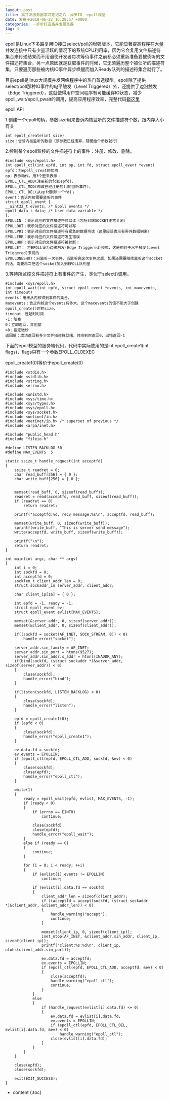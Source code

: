 ```yaml
---
layout: post
title: 高并发服务器学习笔记之八：异步IO——epoll模型
date: 发布于2018-06-22 16:28:57 +0800
categories: 一步步打造高并发服务器
tag: 4
---
```


epoll是Linux下多路复用IO接口select/poll的增强版本，它能显著提高程序在大量并发连接中只有少量活跃的情况下的系统CPU利用率，因为它会复用文件描述符集合来传递结果而不用迫使开发者每次等待事件之前都必须重新准备要被侦听的文件描述符集合，另一点原因就是获取事件的时候，它无须遍历整个被侦听的描述符集，只要遍历那些被内核IO事件异步唤醒而加入Ready队列的描述符集合就行了。

<!-- more -->

目前epell是linux大规模并发网络程序中的热门首选模型。epoll除了提供select/poll那种IO事件的电平触发（Level
Triggered）外，还提供了边沿触发（Edge
Triggered），这就使得用户空间程序有可能缓存IO状态，减少epoll_wait/epoll_pwait的调用，提高应用程序效率，完整代码[戳这里](https://github.com/zhangn1989/MyRPC)​​​​​​​

epoll API

1.创建一个epoll句柄，参数size用来告诉内核监听的文件描述符个数，跟内存大小有关

    
    
    int epoll_create(int size)
    size：告诉内核监听的数目（该参数已经废弃，随便给个参数就行）

2.控制某个epoll监控的文件描述符上的事件：注册、修改、删除。

    
    
    #include <sys/epoll.h>
    int epoll_ctl(int epfd, int op, int fd, struct epoll_event *event)
    epfd：为epoll_creat的句柄
    op：表示动作，用3个宏来表示：
    EPOLL_CTL_ADD(注册新的fd到epfd)，
    EPOLL_CTL_MOD(修改已经注册的fd的监听事件)，
    EPOLL_CTL_DEL(从epfd删除一个fd)；
    event：告诉内核需要监听的事件
    struct epoll_event {
    __uint32_t events; /* Epoll events */
    epoll_data_t data; /* User data variable */
    };
    EPOLLIN ：表示对应的文件描述符可以读（包括对端SOCKET正常关闭）
    EPOLLOUT：表示对应的文件描述符可以写
    EPOLLPRI：表示对应的文件描述符有紧急的数据可读（这里应该表示有带外数据到来）
    EPOLLERR：表示对应的文件描述符发生错误
    EPOLLHUP：表示对应的文件描述符被挂断；
    EPOLLET： 将EPOLL设为边缘触发(Edge Triggered)模式，这是相对于水平触发(Level Triggered)来说的
    EPOLLONESHOT：只监听一次事件，当监听完这次事件之后，如果还需要继续监听这个socket的话，需要再次把这个socket加入到EPOLL队列里

3.等待所监控文件描述符上有事件的产生，类似于select()调用。

    
    
    #include <sys/epoll.h>
    int epoll_wait(int epfd, struct epoll_event *events, int maxevents, int timeout)
    events：用来从内核得到事件的集合，
    maxevents：告之内核这个events有多大，这个maxevents的值不能大于创建epoll_create()时的size，
    timeout：是超时时间
    -1：阻塞
    0：立即返回，非阻塞
    >0：指定微秒
    返回值：成功返回有多少文件描述符就绪，时间到时返回0，出错返回-1

下面的epoll模型的服务端代码，代码中实际使用的是int epoll_create1(int
flags)，flags只有一个参数EPOLL_CLOEXEC

epoll_create1(0)等价于epoll_create(0)

    
    
    #include <stdio.h>
    #include <stdlib.h>
    #include <string.h>
    #include <errno.h>
    
    #include <unistd.h>
    #include <sys/time.h>
    #include <sys/types.h>  
    #include <sys/epoll.h>
    #include <sys/socket.h>
    #include <netinet/in.h>
    #include <netinet/ip.h> /* superset of previous */
    #include <arpa/inet.h>
    
    #include "public_head.h"
    #include "fileio.h"
    
    #define LISTEN_BACKLOG 50
    #define MAX_EVENTS	5
    
    static ssize_t handle_request(int acceptfd)
    {
    	ssize_t readret = 0;
    	char read_buff[256] = { 0 };
    	char write_buff[256] = { 0 };
    
    
    	memset(read_buff, 0, sizeof(read_buff));
    	readret = read(acceptfd, read_buff, sizeof(read_buff));
    	if (readret == 0)
    		return readret;
    
    	printf("acceptfd:%d, recv message:%s\n", acceptfd, read_buff);
    
    	memset(write_buff, 0, sizeof(write_buff));
    	sprintf(write_buff, "This is server send message");
    	write(acceptfd, write_buff, sizeof(write_buff));
    
    	printf("\n");
    	return readret;
    }
    
    int main(int argc, char ** argv)
    {
    	int i = 0;
        int sockfd = 0;
        int acceptfd = 0;
        socklen_t client_addr_len = 0;
        struct sockaddr_in server_addr, client_addr;
    
        char client_ip[16] = { 0 };
    
    	int epfd = -1, ready = -1;
    	struct epoll_event ev;
    	struct epoll_event evlist[MAX_EVENTS];
    
        memset(&server_addr, 0, sizeof(server_addr));
        memset(&client_addr, 0, sizeof(client_addr));
    
        if((sockfd = socket(AF_INET, SOCK_STREAM, 0)) < 0)
            handle_error("socket");
    
        server_addr.sin_family = AF_INET;
        server_addr.sin_port = htons(9527);
        server_addr.sin_addr.s_addr = htonl(INADDR_ANY);
        if(bind(sockfd, (struct sockaddr *)&server_addr, sizeof(server_addr)) < 0)
        {
            close(sockfd);
            handle_error("bind");
        }
    
        if(listen(sockfd, LISTEN_BACKLOG) < 0)
        {
            close(sockfd);
            handle_error("listen");
        }
    	
    	epfd = epoll_create1(0);
    	if (epfd < 0)
    	{
    		close(sockfd);
    		handle_error("epoll_create1");
    	}
    
    	ev.data.fd = sockfd;
    	ev.events = EPOLLIN;
    	if (epoll_ctl(epfd, EPOLL_CTL_ADD, sockfd, &ev) < 0)
    	{
    		close(sockfd);
    		close(epfd);
    		handle_error("epoll_ctl");
    	}
    
        while(1)
        {
    		ready = epoll_wait(epfd, evlist, MAX_EVENTS, -1);
    		if (ready < 0)
    		{
    			if (errno == EINTR)
    				continue;
    
    			close(sockfd);
    			close(epfd);
    			handle_error("epoll_wait");
    		}
    		else if (ready == 0)
    		{
    			continue;
    		}
    
    		for (i = 0; i < ready; ++i)
    		{
    			if (evlist[i].events != EPOLLIN)
    				continue;
    
    			if (evlist[i].data.fd == sockfd)
    			{
    				client_addr_len = sizeof(client_addr);
    				if ((acceptfd = accept(sockfd, (struct sockaddr *)&client_addr, &client_addr_len)) < 0)
    				{
    					handle_warning("accept");
    					continue;
    				}
    
    				memset(client_ip, 0, sizeof(client_ip));
    				inet_ntop(AF_INET, &client_addr.sin_addr, client_ip, sizeof(client_ip));
    				printf("client:%s:%d\n", client_ip, ntohs(client_addr.sin_port));
    
    				ev.data.fd = acceptfd;
    				ev.events = EPOLLIN;
    				if (epoll_ctl(epfd, EPOLL_CTL_ADD, acceptfd, &ev) < 0)
    				{
    					close(acceptfd);
    					handle_warning("epoll_ctl");
    					continue;
    				}
    			}
    			else
    			{
    				if (handle_request(evlist[i].data.fd) <= 0)
    				{
    					ev.data.fd = evlist[i].data.fd;
    					ev.events = EPOLLIN;
    					if (epoll_ctl(epfd, EPOLL_CTL_DEL, evlist[i].data.fd, &ev) < 0)
    						handle_warning("epoll_ctl");
    					close(evlist[i].data.fd);
    				}
    			}
    		}
        }
    
    	close(epfd);
        close(sockfd);
    
    	exit(EXIT_SUCCESS);
    }
    

* content
{:toc}


